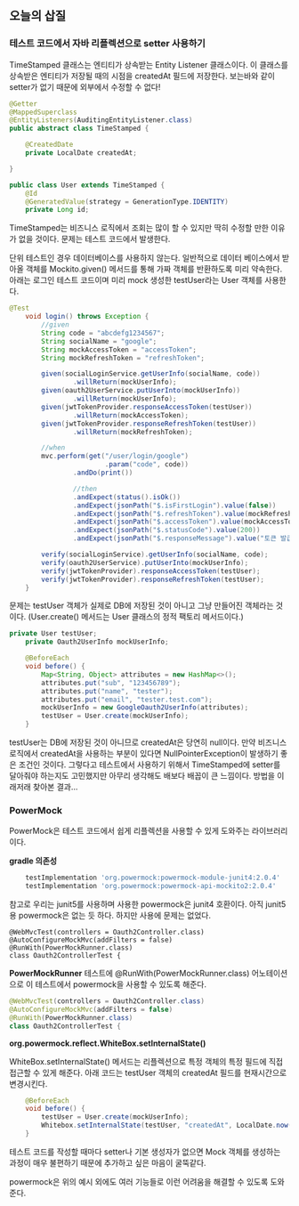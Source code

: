 ## 오늘의 삽질

### 테스트 코드에서 자바 리플렉션으로 setter 사용하기

TimeStamped 클래스는 엔티티가 상속받는 Entity Listener 클래스이다.
이 클래스를 상속받은 엔티티가 저장될 때의 시점을 createdAt 필드에 저장한다.
보는바와 같이 setter가 없기 때문에 외부에서 수정할 수 없다!

```java
@Getter
@MappedSuperclass
@EntityListeners(AuditingEntityListener.class)
public abstract class TimeStamped {

    @CreatedDate
    private LocalDate createdAt;

}
```

```java
public class User extends TimeStamped {
    @Id
    @GeneratedValue(strategy = GenerationType.IDENTITY)
    private Long id;

```

TimeStamped는 비즈니스 로직에서 조회는 많이 할 수 있지만 딱히 수정할 만한 이유가 없을 것이다.
문제는 테스트 코드에서 발생한다.

단위 테스트인 경우 데이터베이스를 사용하지 않는다. 일반적으로 데이터 베이스에서 받아올 객체를 Mockito.given() 메서드를 통해
가짜 객체를 반환하도록 미리 약속한다.
아래는 로그인 테스트 코드이며 미리 mock 생성한 testUser라는 User 객체를 사용한다.

```java
@Test
    void login() throws Exception {
        //given
        String code = "abcdefg1234567";
        String socialName = "google";
        String mockAccessToken = "accessToken";
        String mockRefreshToken = "refreshToken";

        given(socialLoginService.getUserInfo(socialName, code))
                .willReturn(mockUserInfo);
        given(oauth2UserService.putUserInto(mockUserInfo))
                .willReturn(mockUserInfo);
        given(jwtTokenProvider.responseAccessToken(testUser))
                .willReturn(mockAccessToken);
        given(jwtTokenProvider.responseRefreshToken(testUser))
                .willReturn(mockRefreshToken);

        //when
        mvc.perform(get("/user/login/google")
                        .param("code", code))
                .andDo(print())

                //then
                .andExpect(status().isOk())
                .andExpect(jsonPath("$.isFirstLogin").value(false))
                .andExpect(jsonPath("$.refreshToken").value(mockRefreshToken))
                .andExpect(jsonPath("$.accessToken").value(mockAccessToken))
                .andExpect(jsonPath("$.statusCode").value(200))
                .andExpect(jsonPath("$.responseMessage").value("토큰 발급 완료"));

        verify(socialLoginService).getUserInfo(socialName, code);
        verify(oauth2UserService).putUserInto(mockUserInfo);
        verify(jwtTokenProvider).responseAccessToken(testUser);
        verify(jwtTokenProvider).responseRefreshToken(testUser);
    }
```

문제는 testUser 객체가 실제로 DB에 저장된 것이 아니고 그냥 만들어진 객체라는 것이다.
(User.create() 메서드는 User 클래스의 정적 팩토리 메서드이다.)

```java
private User testUser;
    private Oauth2UserInfo mockUserInfo;

    @BeforeEach
    void before() {
        Map<String, Object> attributes = new HashMap<>();
        attributes.put("sub", "123456789");
        attributes.put("name", "tester");
        attributes.put("email", "tester.test.com");
        mockUserInfo = new GoogleOauth2UserInfo(attributes);
        testUser = User.create(mockUserInfo);
    }
```

testUser는 DB에 저장된 것이 아니므로 createdAt은 당연히 null이다. 
만약 비즈니스 로직에서 createdAt을 사용하는 부분이 있다면 NullPointerException이 발생하기 좋은 조건인 것이다.
그렇다고 테스트에서 사용하기 위해서 TimeStamped에 setter를 달아줘야 하는지도 고민했지만
아무리 생각해도 배보다 배꼽이 큰 느낌이다. 
방법을 이래저래 찾아본 결과...

### PowerMock

PowerMock은 테스트 코드에서 쉽게 리플렉션을 사용할 수 있게 도와주는 라이브러리이다.

**gradle 의존성**

```groovy
    testImplementation 'org.powermock:powermock-module-junit4:2.0.4'
    testImplementation 'org.powermock:powermock-api-mockito2:2.0.4'
```

참고로 우리는 junit5를 사용하며 사용한 powermock은 junit4 호환이다.
아직 junit5용 powermock은 없는 듯 하다. 하지만 사용에 문제는 없었다.

```
@WebMvcTest(controllers = Oauth2Controller.class)
@AutoConfigureMockMvc(addFilters = false)
@RunWith(PowerMockRunner.class)
class Oauth2ControllerTest {
```

**PowerMockRunner**
테스트에 @RunWith(PowerMockRunner.class) 어노테이션으로 이 테스트에서 powermock을 사용할 수 있도록 해준다.

```java
@WebMvcTest(controllers = Oauth2Controller.class)
@AutoConfigureMockMvc(addFilters = false)
@RunWith(PowerMockRunner.class)
class Oauth2ControllerTest {
```

**org.powermock.reflect.WhiteBox.setInternalState()**

WhiteBox.setInternalState() 메서드는 리플렉션으로 특정 객체의 특정 필드에 직접 접근할 수 있게 해준다.
아래 코드는 testUser 객체의 createdAt 필드를 현재시간으로 변경시킨다.

```java
    @BeforeEach
    void before() {
        testUser = User.create(mockUserInfo);
        Whitebox.setInternalState(testUser, "createdAt", LocalDate.now());
    }
```

테스트 코드를 작성할 때마다 setter나 기본 생성자가 없으면 Mock 객체를 생성하는 과정이 매우 불편하기 때문에 추가하고 싶은 마음이 굴뚝같다.

powermock은 위의 예시 외에도 여러 기능들로 이런 어려움을 해결할 수 있도록 도와준다.

